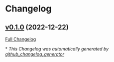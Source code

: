 # Changelog

## [v0.1.0](https://github.com/Cehir/gin-gonic-xss-middleware/tree/v0.1.0) (2022-12-22)

[Full Changelog](https://github.com/Cehir/gin-gonic-xss-middleware/compare/b033bc7e6daf5163dab88070bd2ddb66691e2b70...v0.1.0)



\* *This Changelog was automatically generated by [github_changelog_generator](https://github.com/github-changelog-generator/github-changelog-generator)*
